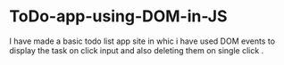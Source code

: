 # ToDo-app-using-DOM-in-JS
I have made a basic todo list app site in whic i have used DOM events to display the task on click input and also deleting them on single click .
